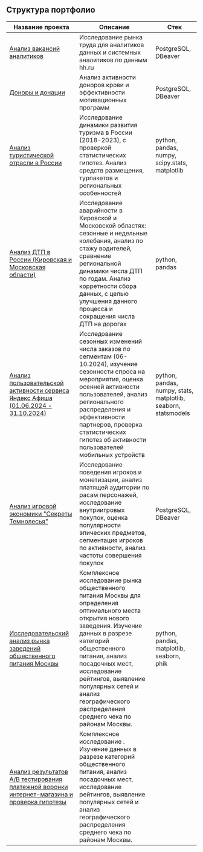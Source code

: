 ## Структура портфолио

| Название проекта | Описание | Стек |
|------------------|----------|------|
| [Анализ вакансий аналитиков](https://github.com/DianaPrudnikova89/Practicum_projects/tree/main/Analysis_of_analyst_vacancies_hh.ru) | Исследование рынка труда для аналитиков данных и системных аналитиков по данным hh.ru | PostgreSQL, DBeaver |
| [Доноры и донации](https://github.com/DianaPrudnikova89/Practicum_projects/tree/main/Donor) | Анализ активности доноров крови и эффективности мотивационных программ | PostgreSQL, DBeaver |  
| [Анализ туристической отрасли в России](https://github.com/DianaPrudnikova89/Practicum_projects/tree/main/EDA_hypothesis_testing) | Исследование динамики развития туризма в России (2018-2023), с проверкой статистических гипотез. Анализ средств размещения, турпакетов и региональных особенностей |python, pandas, numpy, scipy.stats, matplotlib| 
| [ Анализ ДТП в России (Кировская и Московская области)](https://github.com/DianaPrudnikova89/Practicum_projects/tree/main/Problem_dtp_in_Russia) |Исследование аварийности в Кировской и Московской областях: сезонные и недельные колебания, анализ по стажу водителей, сравнение региональной динамики числа ДТП по годам. Анализ корретности сбора данных, с целью улучшения данного процесса и сокращения числа ДТП на дорогах |python, pandas| 
| [ Анализ пользовательской активности сервиса Яндекс Афиша (01.06.2024 - 31.10.2024)](https://github.com/DianaPrudnikova89/Practicum_projects/tree/main/EDA_testing_the_hypotheses_afisha) | Исследование сезонных изменений числа заказов по сегментам (06-10.2024), изучение сезонности спроса на мероприятия, оценка осенней активности пользователей, анализ регионального распределения и эффективности партнеров, проверка статистических гипотез об активности пользователей мобильных устройств|python, pandas, numpy, stats, matplotlib, seaborn, statsmodels| 
| [Анализ игровой экономики "Секреты Темнолесья"](https://github.com/DianaPrudnikova89/Practicum_projects/tree/main/Secrets_of_the_Darkwood_Game) |Исследование поведения игроков и монетизации, анализ платящей аудитории по расам персонажей, исследование внутриигровых покупок, оценка популярности эпических предметов, сегментация игроков по активности, анализ частоты совершения покупок| PostgreSQL, DBeaver| 
| [Исследовательский анализ рынка заведений общественного питания Москвы](https://github.com/DianaPrudnikova89/Practicum_projects/tree/main/Analysis%20of%20the%20catering%20market) |Комплексное исследование рынка общественного питания Москвы для определения оптимального места открытия нового заведения. Изучение данных в разрезе категорий общественного питания, анализ посадочных мест, исследование рейтингов, выявление популярных сетей и анализ географического распределения среднего чека по районам Москвы.| python, pandas, matplotlib, seaborn, phik| 
| [Анализ результатов A/B тестирования платежной воронки интернет-магазина и проверка гипотезы](https://github.com/DianaPrudnikova89/Practicum_projects/blob/main/Data%20analysis%20of%20AB%20test%20results) |Комплексное исследование . Изучение данных в разрезе категорий общественного питания, анализ посадочных мест, исследование рейтингов, выявление популярных сетей и анализ географического распределения среднего чека по районам Москвы.| | 
